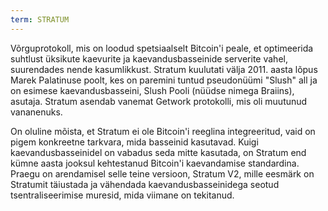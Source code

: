 ```yaml
---
term: STRATUM
---
```


Võrguprotokoll, mis on loodud spetsiaalselt Bitcoin'i peale, et optimeerida suhtlust üksikute kaevurite ja kaevandusbasseinide serverite vahel, suurendades nende kasumlikkust. Stratum kuulutati välja 2011. aasta lõpus Marek Palatinuse poolt, kes on paremini tuntud pseudonüümi "Slush" all ja on esimese kaevandusbasseini, Slush Pooli (nüüdse nimega Braiins), asutaja. Stratum asendab vanemat Getwork protokolli, mis oli muutunud vananenuks.

On oluline mõista, et Stratum ei ole Bitcoin'i reeglina integreeritud, vaid on pigem konkreetne tarkvara, mida basseinid kasutavad. Kuigi kaevandusbasseinidel on vabadus seda mitte kasutada, on Stratum end kümne aasta jooksul kehtestanud Bitcoin'i kaevandamise standardina. Praegu on arendamisel selle teine versioon, Stratum V2, mille eesmärk on Stratumit täiustada ja vähendada kaevandusbasseinidega seotud tsentraliseerimise muresid, mida viimane on tekitanud.